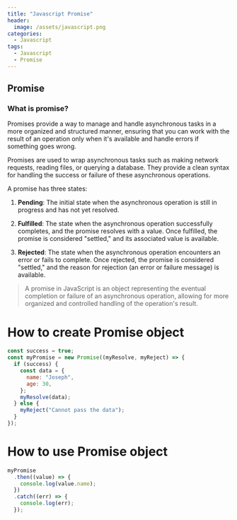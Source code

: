 ```yaml
---
title: "Javascript Promise"
header:
  image: /assets/javascript.png
categories:
  - Javascript
tags:
  - Javascript
  - Promise
---
```


## Promise

### What is promise?

Promises provide a way to manage and handle asynchronous tasks in a more organized and structured manner, ensuring that you can work with the result of an operation only when it's available and handle errors if something goes wrong.

Promises are used to wrap asynchronous tasks such as making network requests, reading files, or querying a database. They provide a clean syntax for handling the success or failure of these asynchronous operations.

A promise has three states:

1. **Pending**: The initial state when the asynchronous operation is still in progress and has not yet resolved.

2. **Fulfilled**: The state when the asynchronous operation successfully completes, and the promise resolves with a value. Once fulfilled, the promise is considered "settled," and its associated value is available.

3. **Rejected**: The state when the asynchronous operation encounters an error or fails to complete. Once rejected, the promise is considered "settled," and the reason for rejection (an error or failure message) is available.

> A promise in JavaScript is an object representing the eventual completion or failure of an asynchronous operation, allowing for more organized and controlled handling of the operation's result.

# How to create Promise object

```js
const success = true;
const myPromise = new Promise((myResolve, myReject) => {
  if (success) {
    const data = {
      name: "Joseph",
      age: 30,
    };
    myResolve(data);
  } else {
    myReject("Cannot pass the data");
  }
});
```

# How to use Promise object

```js
myPromise
  .then((value) => {
    console.log(value.name);
  })
  .catch((err) => {
    console.log(err);
  });
```
